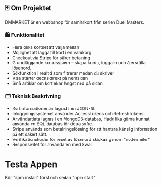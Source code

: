 ## 🃏 Om Projektet

DMMARKET är en webbshop för samlarkort från serien Duel Masters.

### 🛍️ Funktionalitet

- Flera olika kortset att välja mellan
- Möjlighet att lägga till kort i en varukorg
- Checkout via Stripe för säker betalning
- Grundläggande kontosystem – skapa konto, logga in och återställa lösenord.
- Sökfunktion i realtid som filtrerar medan du skriver
- Visa starter decks direkt på hemsidan
- Små artiklar om kortlekar längst ned på sidan

### 🗂️ Teknisk Beskrivning

- Kortinformationen är lagrad i en JSON-fil.
- Inloggningssystemet använder AccessTokens och RefreshTokens.
- Användardata lagras i en MongoDB-databas, Hade lika gärna kunnat använda en SQL databas för detta syfte.
- Stripe används som betalningslösning för att hantera känslig information på ett säkert sätt.
- Verifikationskoder för reset av lösenord skickas genom "nodemailer"
- Responsivitet för användaren med Swal

# Testa Appen
Kör "npm install" först och sedan "npm start"

